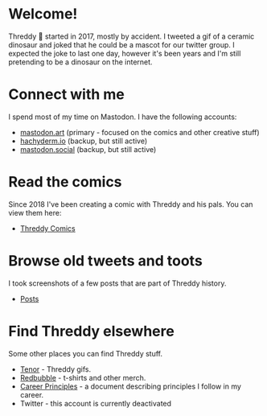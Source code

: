 # Welcome!

Threddy 🦖 started in 2017, mostly by accident. I tweeted a gif of a ceramic dinosaur and joked that he could be a mascot for our twitter group. I expected the joke to last one day, however it's been years and I'm still pretending to be a dinosaur on the internet.

# Connect with me

I spend most of my time on Mastodon. I have the following accounts:

* [mastodon.art](https://mastodon.art/@threddyrex) (primary - focused on the comics and other creative stuff)
* [hachyderm.io](https://hachyderm.io/@threddyrex) (backup, but still active)
* [mastodon.social](https://mastodon.social/@threddyrex) (backup, but still active)

# Read the comics

Since 2018 I've been creating a comic with Threddy and his pals. You can view them here:

* [Threddy Comics](https://github.com/threddyrex/threddyrex/blob/main/comics.md)


# Browse old tweets and toots

I took screenshots of a few posts that are part of Threddy history.

* [Posts](https://github.com/threddyrex/threddyrex/blob/main/posts.md)


# Find Threddy elsewhere

Some other places you can find Threddy stuff.

* [Tenor](https://tenor.com/users/threddyrex) - Threddy gifs.
* [Redbubble](https://www.redbubble.com/people/threddythetrex) - t-shirts and other merch.
* [Career Principles](https://github.com/threddyrex/docs/blob/main/career-principles.md) - a document describing principles I follow in my career.
* Twitter - this account is currently deactivated

